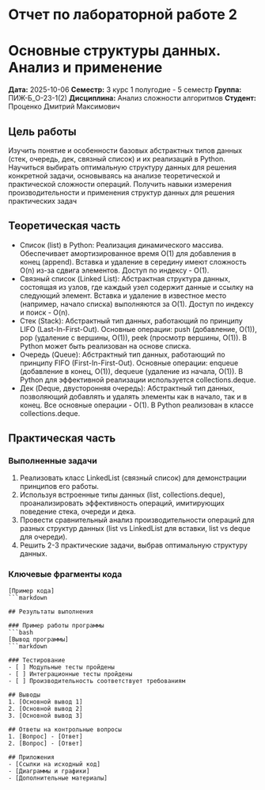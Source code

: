 # Отчет по лабораторной работе 2
# Основные структуры данных. Анализ и применение

**Дата:** 2025-10-06
**Семестр:** 3 курс 1 полугодие - 5 семестр
**Группа:** ПИЖ-Б_О-23-1(2)
**Дисциплина:** Анализ сложности алгоритмов
**Студент:** Проценко Дмитрий Максимович

## Цель работы
Изучить понятие и особенности базовых абстрактных типов данных (стек, очередь, дек,
связный список) и их реализаций в Python. Научиться выбирать оптимальную структуру данных для
решения конкретной задачи, основываясь на анализе теоретической и практической сложности
операций. Получить навыки измерения производительности и применения структур данных для
решения практических задач

## Теоретическая часть
- Список (list) в Python: Реализация динамического массива. Обеспечивает амортизированное
время O(1) для добавления в конец (append). Вставка и удаление в середину имеют сложность
O(n) из-за сдвига элементов. Доступ по индексу - O(1).
- Связный список (Linked List): Абстрактная структура данных, состоящая из узлов, где каждый
узел содержит данные и ссылку на следующий элемент. Вставка и удаление в известное место
(например, начало списка) выполняются за O(1). Доступ по индексу и поиск - O(n).
- Стек (Stack): Абстрактный тип данных, работающий по принципу LIFO (Last-In-First-Out).
Основные операции: push (добавление, O(1)), pop (удаление с вершины, O(1)), peek (просмотр
вершины, O(1)). В Python может быть реализован на основе списка.
- Очередь (Queue): Абстрактный тип данных, работающий по принципу FIFO (First-In-First-Out).
Основные операции: enqueue (добавление в конец, O(1)), dequeue (удаление из начала, O(1)). В
Python для эффективной реализации используется collections.deque.
- Дек (Deque, двусторонняя очередь): Абстрактный тип данных, позволяющий добавлять и
удалять элементы как в начало, так и в конец. Все основные операции - O(1). В Python реализован
в классе collections.deque.


## Практическая часть

### Выполненные задачи
1. Реализовать класс LinkedList (связный список) для демонстрации принципов его работы.
2. Используя встроенные типы данных (list, collections.deque), проанализировать
эффективность операций, имитирующих поведение стека, очереди и дека.
3. Провести сравнительный анализ производительности операций для разных структур данных
(list vs LinkedList для вставки, list vs deque для очереди).
4. Решить 2-3 практические задачи, выбрав оптимальную структуру данных.


### Ключевые фрагменты кода
```[язык]
[Пример кода]
```markdown

## Результаты выполнения

### Пример работы программы
```bash
[Вывод программы]
```markdown

### Тестирование
- [ ] Модульные тесты пройдены
- [ ] Интеграционные тесты пройдены
- [ ] Производительность соответствует требованиям

## Выводы
1. [Основной вывод 1]
2. [Основной вывод 2]
3. [Основной вывод 3]

## Ответы на контрольные вопросы
1. [Вопрос] - [Ответ]
2. [Вопрос] - [Ответ]

## Приложения
- [Ссылки на исходный код]
- [Диаграммы и графики]
- [Дополнительные материалы]
```